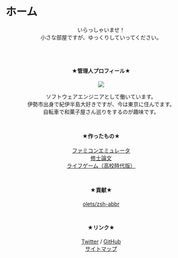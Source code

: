 # ホーム

<div style="text-align: center;">
  <p style="padding-bottom: 48px">
    いらっしゃいませ！
    <br />
    小さな部屋ですが、ゆっくりしていってください。
  </p>

  <h4 style="color: var(--md-primary-fg-color)">★管理人プロフィール★</h4>
  <img src="/static/images/icon.jpg.webp">
  <p style="padding-bottom: 24px">
    ソフトウェアエンジニアとして働いています。
    <br />
    伊勢市出身で紀伊半島大好きですが、今は東京に住んでます。
    <br />
    自転車で和菓子屋さん巡りをするのが趣味です。
  </p>

  <h4 style="color: var(--md-primary-fg-color)">★作ったもの★</h4>
  <p style="padding-bottom: 24px">
    <a href="/article/posts/nes-demo.html">ファミコンエミュレータ</a>
    <br />
    <a href="https://github.com/shimajiteppei/MasterThesis/blob/master/thesis/thesis.pdf">修士論文</a>
    <br />
    <a href="/article/posts/conways-game-of-life-jar.html">ライフゲーム（高校時代版）</a>
  </p>

  <h4 style="color: var(--md-primary-fg-color)">★貢献★</h4>
  <p style="padding-bottom: 24px">
    <a href="https://github.com/olets/zsh-abbr">olets/zsh-abbr</a>
  </p>

  <h4 style="color: var(--md-primary-fg-color)">★リンク★</h4>
  <p>
    <a href="https://twitter.com/shimajiteppei">Twitter</a> /
    <a href="https://github.com/shimajiteppei">GitHub</a>
    <br />
    <a href="/sitemap.xml">サイトマップ</a>
  </p>
</div>
